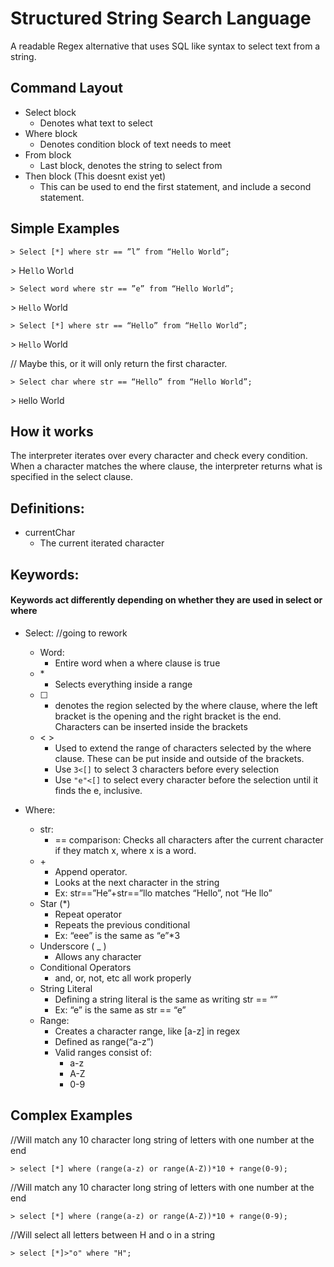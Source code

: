 # Structured String Search Language
A readable Regex alternative that uses SQL like syntax to select text from a string.

## Command Layout
* Select block
  * Denotes what text to select
* Where block
  * Denotes condition block of text needs to meet
* From block
  * Last block, denotes the string to select from
* Then block (This doesnt exist yet)
  * This can be used to end the first statement, and include a second statement.

## Simple Examples
```
> Select [*] where str == ”l” from “Hello World”;
```
\> He```ll```o Wor```l```d
```
> Select word where str == ”e” from “Hello World”;
```
\> ```Hello``` World
```
> Select [*] where str == “Hello” from “Hello World”;
```
\> ```Hello``` World

// Maybe this, or it will only return the first character.
```
> Select char where str == “Hello” from “Hello World”;
```
\> ```H```ello World



## How it works

The interpreter iterates over every character and check every condition. When a character matches the where clause, the interpreter returns what is specified in the select clause.

## Definitions:
* currentChar
  * The current iterated character

## Keywords: 
#### Keywords act differently depending on whether they are used in select or where
* Select: //going to rework
  * Word:
    * Entire word when a where clause is true
  * \*
    * Selects everything inside a range
  * [ ]
    * denotes the region selected by the where clause, where the left bracket is the opening and the right bracket is the end. Characters can be inserted inside the brackets
  * < >
    * Used to extend the range of characters selected by the where clause. These can be put inside and outside of the brackets.
    * Use ```3<[]``` to select 3 characters before every selection
    * Use ```"e"<[]``` to select every character before the selection until it finds the e, inclusive.
  
* Where:
  * str:
    * == comparison: Checks all characters after the current character if they match x, where x is a word.
  * \+
    * Append operator.
    * Looks at the next character in the string 
    * Ex: str==”He”+str==”llo matches “Hello”, not “He llo”
  * Star (\*)
    * Repeat operator
    * Repeats the previous conditional
    * Ex: “eee” is the same as “e”*3
  * Underscore ( _ )
    * Allows any character
  * Conditional Operators
    * and, or, not, etc all work properly
  * String Literal
    * Defining a string literal is the same as writing str == “”
    * Ex: “e” is the same as str == “e”
  * Range:
    * Creates a character range, like [a-z] in regex
    * Defined as range(“a-z”)
    * Valid ranges consist of:
      * a-z
      * A-Z
      * 0-9

## Complex Examples

//Will match any 10 character long string of letters with one number at the end
```
> select [*] where (range(a-z) or range(A-Z))*10 + range(0-9);
```

//Will match any 10 character long string of letters with one number at the end
```
> select [*] where (range(a-z) or range(A-Z))*10 + range(0-9);
```
//Will select all letters between H and o in a string
```
> select [*]>"o" where "H";
```



